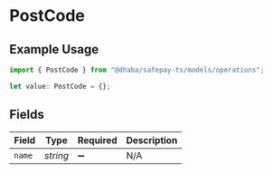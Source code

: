# PostCode

## Example Usage

```typescript
import { PostCode } from "@dhaba/safepay-ts/models/operations";

let value: PostCode = {};
```

## Fields

| Field              | Type               | Required           | Description        |
| ------------------ | ------------------ | ------------------ | ------------------ |
| `name`             | *string*           | :heavy_minus_sign: | N/A                |